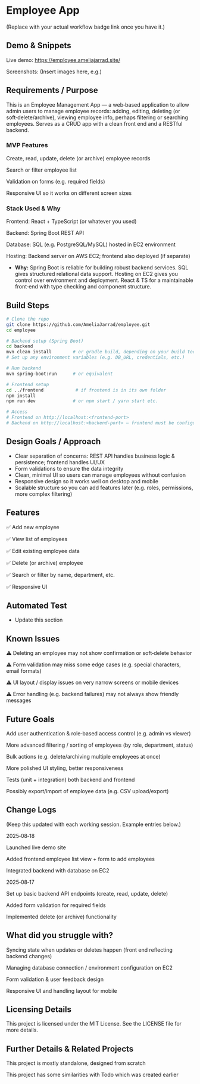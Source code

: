 # Employee App


(Replace with your actual workflow badge link once you have it.)

## Demo & Snippets

Live demo: https://employee.ameliajarrad.site/

Screenshots:
(Insert images here, e.g.)




## Requirements / Purpose

This is an Employee Management App — a web‑based application to allow admin users to manage employee records: adding, editing, deleting (or soft‑delete/archive), viewing employee info, perhaps filtering or searching employees. Serves as a CRUD app with a clean front end and a RESTful backend.

### MVP Features

Create, read, update, delete (or archive) employee records

Search or filter employee list

Validation on forms (e.g. required fields)

Responsive UI so it works on different screen sizes

### Stack Used & Why

Frontend: React + TypeScript (or whatever you used)

Backend: Spring Boot REST API

Database: SQL (e.g. PostgreSQL/MySQL) hosted in EC2 environment

Hosting: Backend server on AWS EC2; frontend also deployed (if separate)

 - **Why:**
Spring Boot is reliable for building robust backend services. SQL gives structured relational data support. Hosting on EC2 gives you control over environment and deployment. React & TS for a maintainable front‑end with type checking and component structure.

## Build Steps

```bash
# Clone the repo
git clone https://github.com/AmeliaJarrad/employee.git
cd employee

# Backend setup (Spring Boot)
cd backend
mvn clean install        # or gradle build, depending on your build tool
# Set up any environment variables (e.g. DB_URL, credentials, etc.)

# Run backend
mvn spring-boot:run      # or equivalent

# Frontend setup
cd ../frontend            # if frontend is in its own folder
npm install
npm run dev              # or npm start / yarn start etc.

# Access
# Frontend on http://localhost:<frontend-port>
# Backend on http://localhost:<backend-port> — frontend must be configured to call backend URL
```

## Design Goals / Approach

- Clear separation of concerns: REST API handles business logic & persistence; frontend handles UI/UX
- Form validations to ensure the data integrity
- Clean, minimal UI so users can manage employees without confusion
- Responsive design so it works well on desktop and mobile
- Scalable structure so you can add features later (e.g. roles, permissions, more complex filtering)

## Features

✅ Add new employee

✅ View list of employees

✅ Edit existing employee data

✅ Delete (or archive) employee

✅ Search or filter by name, department, etc.

✅ Responsive UI

## Automated Test
- Update this section

## Known Issues

⚠ Deleting an employee may not show confirmation or soft‑delete behavior

⚠ Form validation may miss some edge cases (e.g. special characters, email formats)

⚠ UI layout / display issues on very narrow screens or mobile devices

⚠ Error handling (e.g. backend failures) may not always show friendly messages

## Future Goals

Add user authentication & role‑based access control (e.g. admin vs viewer)

More advanced filtering / sorting of employees (by role, department, status)

Bulk actions (e.g. delete/archiving multiple employees at once)

More polished UI styling, better responsiveness

Tests (unit + integration) both backend and frontend

Possibly export/import of employee data (e.g. CSV upload/export)

## Change Logs

(Keep this updated with each working session. Example entries below.)

2025‑08‑18

Launched live demo site

Added frontend employee list view + form to add employees

Integrated backend with database on EC2

2025‑08‑17

Set up basic backend API endpoints (create, read, update, delete)

Added form validation for required fields

Implemented delete (or archive) functionality

## What did you struggle with?

Syncing state when updates or deletes happen (front end reflecting backend changes)

Managing database connection / environment configuration on EC2

Form validation & user feedback design

Responsive UI and handling layout for mobile

## Licensing Details

This project is licensed under the MIT License. See the LICENSE
 file for more details.

## Further Details & Related Projects

This project is mostly standalone, designed from scratch

This project has some similarities with Todo which was created earlier
